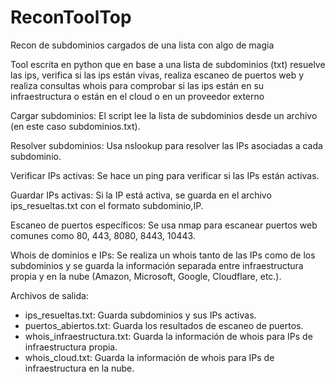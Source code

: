 # ReconToolTop
Recon de subdominios cargados de una lista con algo de magia

Tool escrita en python que en base a una lista de subdominios (txt) resuelve las ips, verifica si las ips están vivas, realiza escaneo de puertos web y realiza consultas whois para comprobar si las ips están en su infraestructura o están en el cloud o en un proveedor externo

Cargar subdominios: El script lee la lista de subdominios desde un archivo (en este caso subdominios.txt).

Resolver subdominios: Usa nslookup para resolver las IPs asociadas a cada subdominio.

Verificar IPs activas: Se hace un ping para verificar si las IPs están activas.

Guardar IPs activas: Si la IP está activa, se guarda en el archivo ips_resueltas.txt con el formato subdominio,IP.

Escaneo de puertos específicos: Se usa nmap para escanear puertos web comunes como 80, 443, 8080, 8443, 10443.

Whois de dominios e IPs: Se realiza un whois tanto de las IPs como de los subdominios y se guarda la información separada entre infraestructura propia y en la nube (Amazon, Microsoft, Google, Cloudflare, etc.).

Archivos de salida:

- ips_resueltas.txt: Guarda subdominios y sus IPs activas.
- puertos_abiertos.txt: Guarda los resultados de escaneo de puertos.
- whois_infraestructura.txt: Guarda la información de whois para IPs de infraestructura propia.
- whois_cloud.txt: Guarda la información de whois para IPs de infraestructura en la nube.
